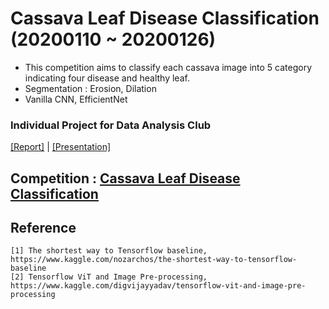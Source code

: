 # Cassava Leaf Disease Classification (20200110 ~ 20200126)
- This competition aims to classify each cassava image into 5 category indicating four disease and healthy leaf.
- Segmentation : Erosion, Dilation
- Vanilla CNN, EfficientNet

### Individual Project for Data Analysis Club
[[Report]](https://github.com/OH-Seoyoung/Cassava_Leaf_Disease_Classification/blob/master/Mid_report.pdf) | [[Presentation]](https://github.com/OH-Seoyoung/Cassava_Leaf_Disease_Classification/blob/master/Presentation.pdf)

## Competition : [Cassava Leaf Disease Classification](https://www.kaggle.com/c/cassava-leaf-disease-classification/overview)

## Reference
```
[1] The shortest way to Tensorflow baseline, https://www.kaggle.com/nozarchos/the-shortest-way-to-tensorflow-baseline
[2] Tensorflow ViT and Image Pre-processing, https://www.kaggle.com/digvijayyadav/tensorflow-vit-and-image-pre-processing
```
